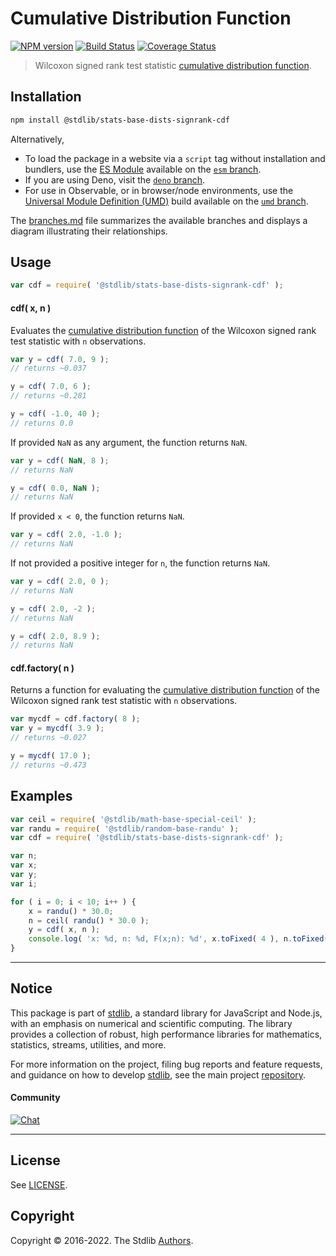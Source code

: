 <!--

@license Apache-2.0

Copyright (c) 2020 The Stdlib Authors.

Licensed under the Apache License, Version 2.0 (the "License");
you may not use this file except in compliance with the License.
You may obtain a copy of the License at

   http://www.apache.org/licenses/LICENSE-2.0

Unless required by applicable law or agreed to in writing, software
distributed under the License is distributed on an "AS IS" BASIS,
WITHOUT WARRANTIES OR CONDITIONS OF ANY KIND, either express or implied.
See the License for the specific language governing permissions and
limitations under the License.

-->

# Cumulative Distribution Function

[![NPM version][npm-image]][npm-url] [![Build Status][test-image]][test-url] [![Coverage Status][coverage-image]][coverage-url] <!-- [![dependencies][dependencies-image]][dependencies-url] -->

> Wilcoxon signed rank test statistic [cumulative distribution function][cdf].

<section class="intro">

</section>

<!-- /.intro -->

<section class="installation">

## Installation

```bash
npm install @stdlib/stats-base-dists-signrank-cdf
```

Alternatively,

-   To load the package in a website via a `script` tag without installation and bundlers, use the [ES Module][es-module] available on the [`esm` branch][esm-url].
-   If you are using Deno, visit the [`deno` branch][deno-url].
-   For use in Observable, or in browser/node environments, use the [Universal Module Definition (UMD)][umd] build available on the [`umd` branch][umd-url].

The [branches.md][branches-url] file summarizes the available branches and displays a diagram illustrating their relationships.

</section>

<section class="usage">

## Usage

```javascript
var cdf = require( '@stdlib/stats-base-dists-signrank-cdf' );
```

#### cdf( x, n )

Evaluates the [cumulative distribution function][cdf] of the Wilcoxon signed rank test statistic with `n` observations.

```javascript
var y = cdf( 7.0, 9 );
// returns ~0.037

y = cdf( 7.0, 6 );
// returns ~0.281

y = cdf( -1.0, 40 );
// returns 0.0
```

If provided `NaN` as any argument, the function returns `NaN`.

```javascript
var y = cdf( NaN, 8 );
// returns NaN

y = cdf( 0.0, NaN );
// returns NaN
```

If provided `x < 0`, the function returns `NaN`.

```javascript
var y = cdf( 2.0, -1.0 );
// returns NaN
```

If not provided a positive integer for `n`, the function returns `NaN`.

```javascript
var y = cdf( 2.0, 0 );
// returns NaN

y = cdf( 2.0, -2 );
// returns NaN

y = cdf( 2.0, 8.9 );
// returns NaN
```

#### cdf.factory( n )

Returns a function for evaluating the [cumulative distribution function][cdf] of the Wilcoxon signed rank test statistic with `n` observations.

```javascript
var mycdf = cdf.factory( 8 );
var y = mycdf( 3.9 );
// returns ~0.027

y = mycdf( 17.0 );
// returns ~0.473
```

</section>

<!-- /.usage -->

<section class="examples">

## Examples

<!-- eslint no-undef: "error" -->

```javascript
var ceil = require( '@stdlib/math-base-special-ceil' );
var randu = require( '@stdlib/random-base-randu' );
var cdf = require( '@stdlib/stats-base-dists-signrank-cdf' );

var n;
var x;
var y;
var i;

for ( i = 0; i < 10; i++ ) {
    x = randu() * 30.0;
    n = ceil( randu() * 30.0 );
    y = cdf( x, n );
    console.log( 'x: %d, n: %d, F(x;n): %d', x.toFixed( 4 ), n.toFixed( 4 ), y.toFixed( 4 ) );
}
```

</section>

<!-- /.examples -->

<!-- Section for related `stdlib` packages. Do not manually edit this section, as it is automatically populated. -->

<section class="related">

</section>

<!-- /.related -->

<!-- Section for all links. Make sure to keep an empty line after the `section` element and another before the `/section` close. -->


<section class="main-repo" >

* * *

## Notice

This package is part of [stdlib][stdlib], a standard library for JavaScript and Node.js, with an emphasis on numerical and scientific computing. The library provides a collection of robust, high performance libraries for mathematics, statistics, streams, utilities, and more.

For more information on the project, filing bug reports and feature requests, and guidance on how to develop [stdlib][stdlib], see the main project [repository][stdlib].

#### Community

[![Chat][chat-image]][chat-url]

---

## License

See [LICENSE][stdlib-license].


## Copyright

Copyright &copy; 2016-2022. The Stdlib [Authors][stdlib-authors].

</section>

<!-- /.stdlib -->

<!-- Section for all links. Make sure to keep an empty line after the `section` element and another before the `/section` close. -->

<section class="links">

[npm-image]: http://img.shields.io/npm/v/@stdlib/stats-base-dists-signrank-cdf.svg
[npm-url]: https://npmjs.org/package/@stdlib/stats-base-dists-signrank-cdf

[test-image]: https://github.com/stdlib-js/stats-base-dists-signrank-cdf/actions/workflows/test.yml/badge.svg?branch=main
[test-url]: https://github.com/stdlib-js/stats-base-dists-signrank-cdf/actions/workflows/test.yml?query=branch:main

[coverage-image]: https://img.shields.io/codecov/c/github/stdlib-js/stats-base-dists-signrank-cdf/main.svg
[coverage-url]: https://codecov.io/github/stdlib-js/stats-base-dists-signrank-cdf?branch=main

<!--

[dependencies-image]: https://img.shields.io/david/stdlib-js/stats-base-dists-signrank-cdf.svg
[dependencies-url]: https://david-dm.org/stdlib-js/stats-base-dists-signrank-cdf/main

-->

[chat-image]: https://img.shields.io/gitter/room/stdlib-js/stdlib.svg
[chat-url]: https://gitter.im/stdlib-js/stdlib/

[stdlib]: https://github.com/stdlib-js/stdlib

[stdlib-authors]: https://github.com/stdlib-js/stdlib/graphs/contributors

[umd]: https://github.com/umdjs/umd
[es-module]: https://developer.mozilla.org/en-US/docs/Web/JavaScript/Guide/Modules

[deno-url]: https://github.com/stdlib-js/stats-base-dists-signrank-cdf/tree/deno
[umd-url]: https://github.com/stdlib-js/stats-base-dists-signrank-cdf/tree/umd
[esm-url]: https://github.com/stdlib-js/stats-base-dists-signrank-cdf/tree/esm
[branches-url]: https://github.com/stdlib-js/stats-base-dists-signrank-cdf/blob/main/branches.md

[stdlib-license]: https://raw.githubusercontent.com/stdlib-js/stats-base-dists-signrank-cdf/main/LICENSE

[cdf]: https://en.wikipedia.org/wiki/Cumulative_distribution_function

</section>

<!-- /.links -->
